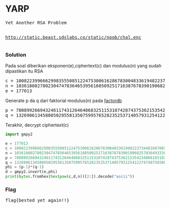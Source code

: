 <h1><b>YARP</b></h1>
<pre>
Yet Another RSA Problem

http://static.beast.sdslabs.co/static/noob/chal.enc
</pre>
<h3><b>Solution</b></h3>
<p>Pada soal diberikan eksponen(e),ciphertext(c) dan modulus(n) yang sudah dipastikan itu RSA
<pre>
c = 100822399666299835550851224753006162867830048336194822373448160706976604083333093606837082121398295158485132403568411787603019426171212866024390725975412982904999037426126893021396574784358440970565495211345140273957745933877495243941054622183405685104371224357886185185261854671998172228673962668478878736838
n = 103618002780230474783646539561605092517163876783901906825703649333048572012545956655248649882409149159035040013452663094636934412627252666312377413606666290737001973515076403596737441807484938155631027256484648433608454512219282033530983226830629725641905390764003423397998927889194404931443381111500472753743
e = 177013
</pre>
<p>Generate p da q dari faktorial modulus(n) pada <a href="factordb.com">factordb</a></p>
<pre>
p = 7808992669432461174312646486832511531074287437536215354234866165102604618130770744442872427353762767388018004989680709929041072249673408488206813543917577 
q = 13269061345880502955813507599576528235253714057931254122747487503865620623868540915833414915286141300218781997978525576006236349783036161513255498558667159 
</pre>
<p>Terakhir, decrypt ciphertext(c)

```python
import gmpy2

e = 177013
c = 100822399666299835550851224753006162867830048336194822373448160706976604083333093606837082121398295158485132403568411787603019426171212866024390725975412982904999037426126893021396574784358440970565495211345140273957745933877495243941054622183405685104371224357886185185261854671998172228673962668478878736838
n = 103618002780230474783646539561605092517163876783901906825703649333048572012545956655248649882409149159035040013452663094636934412627252666312377413606666290737001973515076403596737441807484938155631027256484648433608454512219282033530983226830629725641905390764003423397998927889194404931443381111500472753743
p = 7808992669432461174312646486832511531074287437536215354234866165102604618130770744442872427353762767388018004989680709929041072249673408488206813543917577 
q = 13269061345880502955813507599576528235253714057931254122747487503865620623868540915833414915286141300218781997978525576006236349783036161513255498558667159 
phi = (p-1)*(q-1) 
d = gmpy2.invert(e,phi)
print(bytes.fromhex(hex(pow(c,d,n))[2:]).decode("ascii"))
```
<h3><b>Flag</b></h3>
<pre>
flag{bested_yet_again!!}
</pre>
